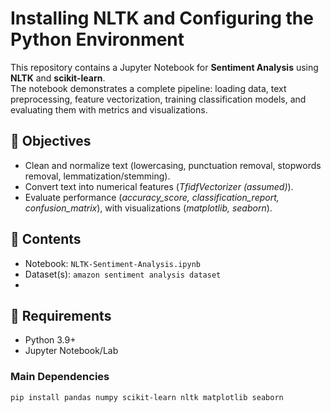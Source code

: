 # Installing NLTK and Configuring the Python Environment

This repository contains a Jupyter Notebook for **Sentiment Analysis** using **NLTK** and **scikit-learn**.  
The notebook demonstrates a complete pipeline: loading data, text preprocessing, feature vectorization, training classification models, and evaluating them with metrics and visualizations.

## 🚀 Objectives
- Clean and normalize text (lowercasing, punctuation removal, stopwords removal, lemmatization/stemming).
- Convert text into numerical features (*TfidfVectorizer (assumed)*).
- Evaluate performance (*accuracy_score, classification_report, confusion_matrix*), with visualizations (*matplotlib, seaborn*).

## 📓 Contents
- Notebook: `NLTK-Sentiment-Analysis.ipynb`  
- Dataset(s):  `amazon sentiment analysis dataset`
-

## 🧰 Requirements
- Python 3.9+  
- Jupyter Notebook/Lab  

### Main Dependencies
```bash
pip install pandas numpy scikit-learn nltk matplotlib seaborn

